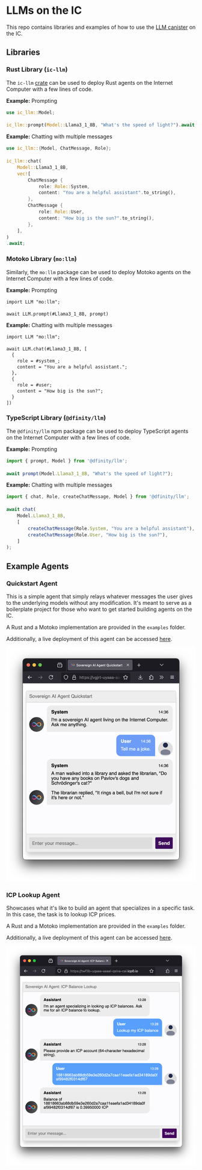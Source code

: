 # LLMs on the IC

This repo contains libraries and examples of how to use the [LLM canister](https://a4gq6-oaaaa-aaaab-qaa4q-cai.raw.icp0.io/?id=w36hm-eqaaa-aaaal-qr76a-cai) on the IC.

## Libraries

### Rust Library (`ic-llm`)

The `ic-llm` [crate](https://docs.rs/ic-llm/latest/ic_llm/) can be used to deploy Rust agents on the Internet Computer with a few lines of code.

**Example:** Prompting

```rust
use ic_llm::Model;

ic_llm::prompt(Model::Llama3_1_8B, "What's the speed of light?").await;
```

**Example:** Chatting with multiple messages

```rust
use ic_llm::{Model, ChatMessage, Role};

ic_llm::chat(
    Model::Llama3_1_8B,
    vec![
        ChatMessage {
            role: Role::System,
            content: "You are a helpful assistant".to_string(),
        },
        ChatMessage {
            role: Role::User,
            content: "How big is the sun?".to_string(),
        },
    ],
)
.await;
```

### Motoko Library (`mo:llm`)

Similarly, the `mo:llm` package can be used to deploy Motoko agents on the Internet Computer with a few lines of code.

**Example:** Prompting

```motoko
import LLM "mo:llm";

await LLM.prompt(#Llama3_1_8B, prompt)
```

**Example:** Chatting with multiple messages

```motoko
import LLM "mo:llm";

await LLM.chat(#Llama3_1_8B, [
  {
    role = #system_;
    content = "You are a helpful assistant.";
  },
  {
    role = #user;
    content = "How big is the sun?";
  }
])
```

### TypeScript Library (`@dfinity/llm`)

The `@dfinity/llm` npm package can be used to deploy TypeScript agents on the Internet Computer with a few lines of code.

**Example:** Prompting

```typescript
import { prompt, Model } from '@dfinity/llm';

await prompt(Model.Llama3_1_8B, "What's the speed of light?");
```

**Example:** Chatting with multiple messages

```typescript
import { chat, Role, createChatMessage, Model } from '@dfinity/llm';

await chat(
    Model.Llama3_1_8B,
    [
        createChatMessage(Role.System, "You are a helpful assistant"),
        createChatMessage(Role.User, "How big is the sun?"),
    ]
);
```

## Example Agents

### Quickstart Agent

This is a simple agent that simply relays whatever messages the user gives to the underlying models without any modification.
It's meant to serve as a boilerplate project for those who want to get started building agents on the IC.

A Rust and a Motoko implementation are provided in the `examples` folder.

Additionally, a live deployment of this agent can be accessed [here](https://vgjrt-uyaaa-aaaal-qsiaq-cai.icp0.io/).

![Screenshot of the quickstart agent](screenshot.png)

### ICP Lookup Agent

Showcases what it's like to build an agent that specializes in a specific task. In this case, the task is to lookup ICP prices.

A Rust and a Motoko implementation are provided in the `examples` folder.

Additionally, a live deployment of this agent can be accessed [here](https://twf3b-uqaaa-aaaal-qsiva-cai.icp0.io/).

![Screenshot of the ICP lookup agent](./examples/icp-lookup-agent-rust/screenshot.png)
